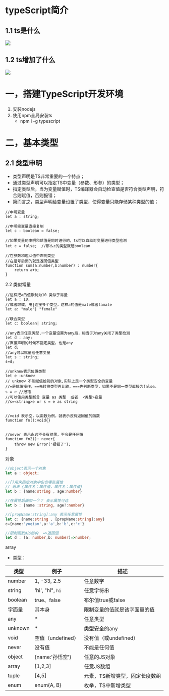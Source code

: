 # typeScript简介

## 1.1 ts是什么

![](https://cdn.jsdelivr.net/gh/yqimg/img/20220426111552.png)

## 1.2 ts增加了什么

![](https://cdn.jsdelivr.net/gh/yqimg/img/20220426112304.png)

# 一，搭建TypeScript开发环境

1. 安装nodejs
2. 使用npm全局安装ts
   + npm i -g typescript

# 二，基本类型

## 2.1 类型申明

- 类型声明是TS非常重要的一个特点；
- 通过类型声明可以指定TS中变量（参数、形参）的类型；
- 指定类型后，当为变量赋值时，TS编译器会自动检查值是否符合类型声明，符合则赋值，否则报错；
- 简而言之，类型声明给变量设置了类型，使得变量只能存储某种类型的值；

```tsx
//申明变量
let a : string;

//申明完变量直接复制
let c : boolean = false;

//如果变量的申明和赋值是同时进行的，ts可以自动对变量进行类型检测
let c = false;  //那么c的类型就是boolean

//在参数和返回值中声明类型
//在括号后面的就是返回值类型
function sum(a:number,b:number) : number{
    return a+b;
}

```

2.2 类似常量

```tsx
//这样把a的值限制为10 类似于常量
let a : 10;
//或者取或，用|连接多个类型，这样a的值是male或者famale
let a: "male"| "female"

//联合类型
let c: boolean| string;

```


```tsx
//any表示任意类型,一个变量设置为any后，相当于对any关闭了类型检测
let d : any;
//直接声明的时候不指定类型，也是any
let d;
//any可以赋值给任意变量
let s : string;
s=d;
```

```tsx
//unknow表示位置类型
let e :unknow 
// unknow 不能赋值给别的对象,实际上是一个类型安全的变量
//=是赋值操作，==先转换类型再比较，===先判断类型，如果不是同一类型直接为false。
s = e //报错
//可以使用类型断言 变量 as 类型  或者  <类型>变量
//s=<string>e or s = e as string

```

```tsx

//void 表示空，以函数为例，就表示没有返回值的函数
function fn():void{}
```

```tsx

//never 表示永远不会有结果，不会是任何值
function fn2(): never{
    throw new Error('报错了');
}

```



对象

```typescript
//object表示一个对象
let a : object;

//{}用来指定对象中包含哪些属性
// 语法 {属性名：属性值，属性名：属性值}
let b : {name:string , age:number}

//在属性后面加一个？ 表示属性可选
let b : {name :string, age?:number}

//[propName:string]:any 表示任意属性
let c: {name:string , [propName:string]:any}
c={name:'yuqian',a:'a',b:'b',c:'c'}

//限制函数d的结构  =>返回值
let d : (a: number,b: number)=>number;
```



array



+ 类型：

| **类型** | **例子**          | **描述**                       |
| -------- | ----------------- | ------------------------------ |
| number   | 1, -33, 2.5       | 任意数字                       |
| string   | 'hi', "hi", `hi`  | 任意字符串                     |
| boolean  | true、false       | 布尔值true或false              |
| 字面量   | 其本身            | 限制变量的值就是该字面量的值   |
| any      | *                 | 任意类型                       |
| unknown  | *                 | 类型安全的any                  |
| void     | 空值（undefined） | 没有值（或undefined）          |
| never    | 没有值            | 不能是任何值                   |
| object   | {name:'孙悟空'}   | 任意的JS对象                   |
| array    | [1,2,3]           | 任意JS数组                     |
| tuple    | [4,5]             | 元素，TS新增类型，固定长度数组 |
| enum     | enum{A, B}        | 枚举，TS中新增类型             |